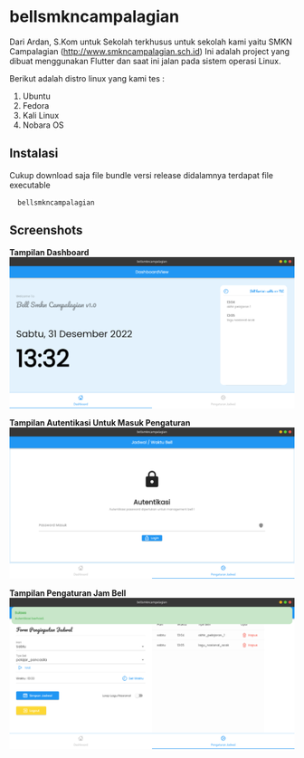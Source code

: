 # bellsmkncampalagian
Dari Ardan, S.Kom untuk Sekolah terkhusus untuk sekolah kami yaitu SMKN Campalagian (http://www.smkncampalagian.sch.id)
Ini adalah project yang dibuat menggunakan Flutter dan saat ini jalan pada sistem operasi Linux.

Berikut adalah distro linux yang kami tes :
1. Ubuntu
2. Fedora
3. Kali Linux
4. Nobara OS

## Instalasi
Cukup download saja file bundle versi release didalamnya terdapat file executable 

```
  bellsmkncampalagian
```
## Screenshots
**Tampilan Dashboard**
![Dashboard](https://github.com/hex4coder/bellsmkncampalagian/raw/master/screenshots/dashboard.png)

**Tampilan Autentikasi Untuk Masuk Pengaturan**
![Form Autentikasi](https://github.com/hex4coder/bellsmkncampalagian/raw/master/screenshots/auth-form.png)

**Tampilan Pengaturan Jam Bell**
![Set Jadwal](https://github.com/hex4coder/bellsmkncampalagian/raw/master/screenshots/set-jadwal.png)
